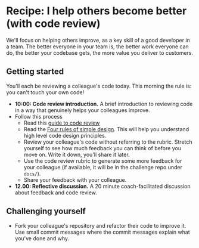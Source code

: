 # Recipe: I help others become better (with code review)

We'll focus on helping others improve, as a key skill of a good developer in a team. The better everyone in your team is, the better work everyone can do, the better your codebase gets, the more value you deliver to customers.

## Getting started

You'll each be reviewing a colleague's code today. This morning the rule is: you can't touch your own code!

* **10:00: Code review introduction.** A brief introduction to reviewing code in a way that genuinely helps your colleagues improve.
* Follow this process
  * Read this [guide to code review](https://github.com/makersacademy/course/blob/master/goals/recipes/code_review_1.md)
  * Read the [Four rules of simple design](https://martinfowler.com/bliki/BeckDesignRules.html). This will help you understand high level code design principles.
  * Review your colleague's code without referring to the rubric. Stretch yourself to see how much feedback you can think of before you move on. Write it down, you'll share it later.
  * Use the code review rubric to generate some more feedback for your colleague (if available, it will be in the challenge repo under `docs/`).
  * Share your feedback with your colleague.
* **12.00: Reflective discussion.** A 20 minute coach-facilitated discussion about feedback and code review.

## Challenging yourself

* Fork your colleague's repository and refactor their code to improve it. Use small commit messages where the commit messages explain what you've done and why.
